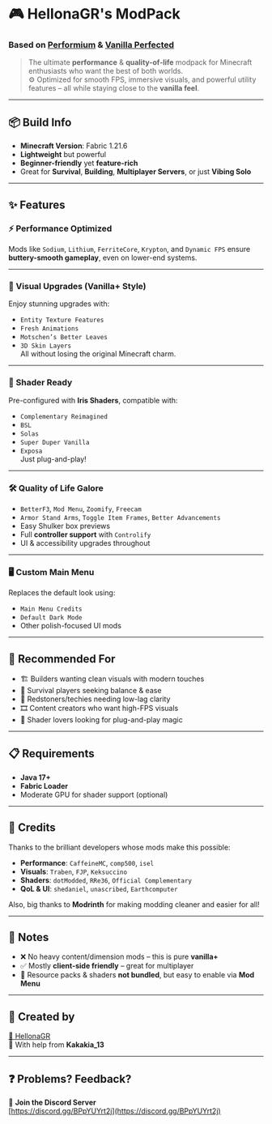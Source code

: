 # 🎮 **HellonaGR's ModPack**
### Based on [Performium](https://modrinth.com/modpack/performium-was-taken) & [Vanilla Perfected](https://modrinth.com/modpack/vanilla-perfected)

> The ultimate **performance** & **quality-of-life** modpack for Minecraft enthusiasts who want the best of both worlds.  
> ⚙️ Optimized for smooth FPS, immersive visuals, and powerful utility features – all while staying close to the **vanilla feel**.

---

## 📦 Build Info

- **Minecraft Version**: Fabric 1.21.6  
- **Lightweight** but powerful  
- **Beginner-friendly** yet **feature-rich**  
- Great for **Survival**, **Building**, **Multiplayer Servers**, or just **Vibing Solo**

---

## ✨ Features

### ⚡ Performance Optimized
Mods like `Sodium`, `Lithium`, `FerriteCore`, `Krypton`, and `Dynamic FPS` ensure **buttery-smooth gameplay**, even on lower-end systems.

---

### 🎨 Visual Upgrades (Vanilla+ Style)
Enjoy stunning upgrades with:
- `Entity Texture Features`
- `Fresh Animations`
- `Motschen’s Better Leaves`
- `3D Skin Layers`  
All without losing the original Minecraft charm.

---

### 🌈 Shader Ready
Pre-configured with **Iris Shaders**, compatible with:
- `Complementary Reimagined`
- `BSL`
- `Solas`
- `Super Duper Vanilla`
- `Exposa`  
Just plug-and-play!

---

### 🛠️ Quality of Life Galore
- `BetterF3`, `Mod Menu`, `Zoomify`, `Freecam`
- `Armor Stand Arms`, `Toggle Item Frames`, `Better Advancements`
- Easy Shulker box previews
- Full **controller support** with `Controlify`
- UI & accessibility upgrades throughout

---

### 🖥️ Custom Main Menu
Replaces the default look using:
- `Main Menu Credits`
- `Default Dark Mode`
- Other polish-focused UI mods

---

## 🔧 Recommended For

- 🏗️ Builders wanting clean visuals with modern touches  
- 🧭 Survival players seeking balance & ease  
- 🧠 Redstoners/techies needing low-lag clarity  
- 🎞️ Content creators who want high-FPS visuals  
- 🌄 Shader lovers looking for plug-and-play magic  

---

## 📋 Requirements

- **Java 17+**  
- **Fabric Loader**  
- Moderate GPU for shader support (optional)

---

## 🙌 Credits

Thanks to the brilliant developers whose mods make this possible:

- **Performance**: `CaffeineMC`, `comp500`, `isel`  
- **Visuals**: `Traben`, `FJP`, `Keksuccino`  
- **Shaders**: `dotModded`, `RRe36`, `Official Complementary`  
- **QoL & UI**: `shedaniel`, `unascribed`, `Earthcomputer`

Also, big thanks to **Modrinth** for making modding cleaner and easier for all!

---

## 📝 Notes

- ❌ No heavy content/dimension mods – this is pure **vanilla+**  
- ✅ Mostly **client-side friendly** – great for multiplayer  
- 🧩 Resource packs & shaders **not bundled**, but easy to enable via **Mod Menu**

---

## 👤 Created by

[🎥 HellonaGR](https://www.youtube.com/@HellonaGR)  
💬 With help from **Kakakia_13**

---

## ❓ Problems? Feedback?

📢 **Join the Discord Server**  
[https://discord.gg/BPpYUYrt2j](https://discord.gg/BPpYUYrt2j)
